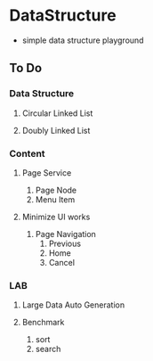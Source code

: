 # DataStructure

- simple data structure playground

## To Do

### Data Structure

1. Circular Linked List

2. Doubly Linked List

### Content

1. Page Service
    1. Page Node
    2. Menu Item

2. Minimize UI works
    1. Page Navigation
        1. Previous
        2. Home
        3. Cancel

### LAB

1. Large Data Auto Generation

2. Benchmark
    1. sort
    2. search